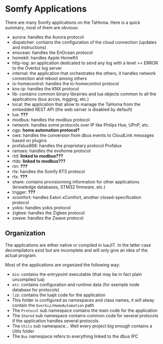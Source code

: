 # Somfy Applications

There are many Somfy applications on the TaHoma. Here is a quick summary, most of them are obvious:

* aurora: handles the Aurora protocol
* dispatcher: contains the configuration of the cloud connection (updates and instructions)
* enocean: handles the EnOcean protocol
* homekit: handles Apple HomeKit
* http-log: an application dedicated to send any log with a level >= ERROR to the Overkiz log server
* internal: the application that orchestrates the others, it handles network connection and reboot among others
* io-homecontrol: handles the io-homecontrol protocol
* knx-ip: handles the KNX protocol
* lib: contains common binary librairies and lua objects common to all the applications (bus acces, logging, etc.)
* local: the application that allow to manage the TaHoma from the embedded REST API (the web server is disabled by default)
* lua: **???**
* modbus: handles the modbus protocol
* network: handles some protocols over IP like Philips Hue, UPnP, etc.
* ogp: **home automation protocol?**
* ows: handles the conversion from dbus events to CloudLink messages based on plugins
* profalux868: handles the proprietary protocol Profalux
* ramses: handles the evohome protocol
* rtd: **linked to modbus???**
* rtds: **linked to modbus???**
* rtn: **???**
* rts: handles the Somfy RTS protocol
* rtx: **???**
* share: contains provisionning information for other applications (knowledge databases, STM32 firmware, etc.)
* trigger: **???**
* xcomfort: handles Eaton xComfort, another closed-specification protocol
* yokis: handles yokis protocol
* zigbee: handles the Zigbee protocol
* zwave: handles the Zwave protocol

## Organization

The applications are either native or compiled in luaJIT. In the latter case decompilators exist but are incomplete and will only give an idea of the actual program.

Most of the applications are organized the following way:

* `bin`: contains the entrypoint executable (that may be in fact plain uncompiled lua)
* `etc`: contains configuration and runtime data (for exemple node database for protocols)
* `lib`: contains the luajit code for the application
 * This folder is configured as namespaces and class names, it will alway contain the `Overkiz/HomeAutomation` path
 * The `Protocol` sub namespace contains the main code for the application
 * The `Shared` sub namespace contains common code for several protocols if the application handles several protocols
 * The `Utils` sub namespace... Well every project big enough contains a Utils folder
 * The `Bus` namespace refers to everything linked to the dbus IPC
